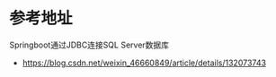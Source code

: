 # 参考地址
Springboot通过JDBC连接SQL Server数据库
- https://blog.csdn.net/weixin_46660849/article/details/132073743
